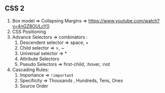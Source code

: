 ## CSS 2
1. Box model => Collapsing Margins => https://www.youtube.com/watch?v=4nGZ8OULcY0
2. CSS Positioning
3. Advance Selectors => combinators :
    1. Descendent selector => space, +
    2. Child selector => >, ~
    3. Universal selector => *
    4. Attribute Selectors
    5. Pseudo Selectors => first-child, :hover, :not
4. Cascading Rules:
    1. Importance => `!important`
    2. Specificity => Thousands , Hundreds, Tens, Ones
    3. Source Order
